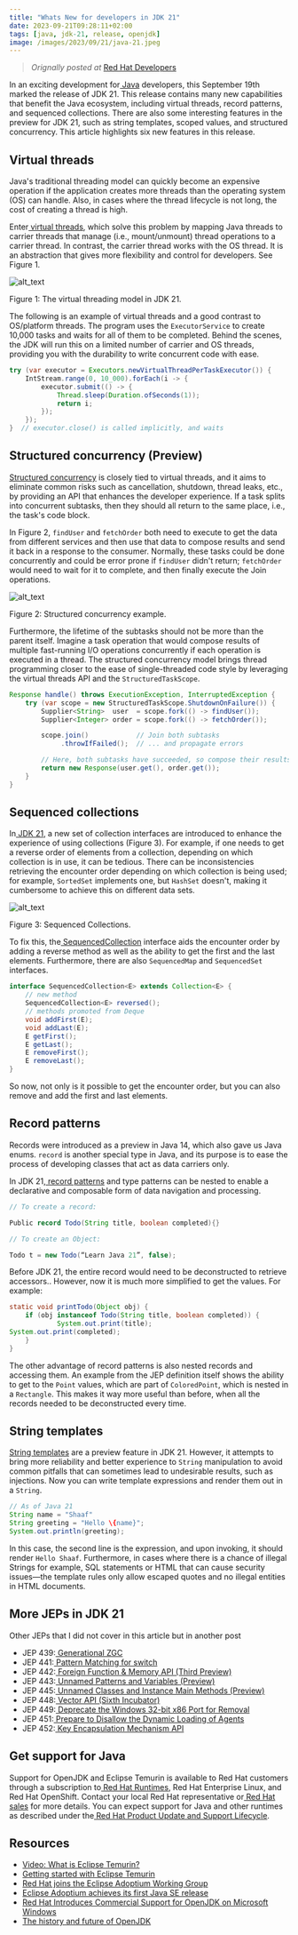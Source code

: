 ```yaml
---
title: "Whats New for developers in JDK 21"
date: 2023-09-21T09:28:11+02:00
tags: [java, jdk-21, release, openjdk]
image: /images/2023/09/21/java-21.jpeg
---
```


>  *Orignally posted at* [Red Hat Developers](hhttps://developers.redhat.com/articles/2023/09/21/whats-new-developers-jdk-21)

In an exciting development for[ Java](https://developers.redhat.com/java) developers, this September 19th marked the release of JDK 21. This release contains many new capabilities that benefit the Java ecosystem, including virtual threads, record patterns, and sequenced collections. There are also some interesting features in the preview for JDK 21, such as string templates, scoped values, and structured concurrency. This article highlights six new features in this release.


## Virtual threads

Java's traditional threading model can quickly become an expensive operation if the application creates more threads than the operating system (OS) can handle. Also, in cases where the thread lifecycle is not long, the cost of creating a thread is high.

Enter[ virtual threads](https://openjdk.org/jeps/444), which solve this problem by mapping Java threads to carrier threads that manage (i.e., mount/unmount) thread operations to a carrier thread. In contrast, the carrier thread works with the OS thread. It is an abstraction that gives more flexibility and control for developers. See Figure 1.

![alt_text](https://developers.redhat.com/sites/default/files/styles/article_full_width_1440px_w/public/jdk-21-virtual-threads.png?itok=jo1UkiLr)


Figure 1: The virtual threading model in JDK 21.

The following is an example of virtual threads and a good contrast to OS/platform threads. The program uses the `ExecutorService` to create 10,000 tasks and waits for all of them to be completed. Behind the scenes, the JDK will run this on a limited number of carrier and OS threads, providing you with the durability to write concurrent code with ease.

```java
try (var executor = Executors.newVirtualThreadPerTaskExecutor()) {
    IntStream.range(0, 10_000).forEach(i -> {
        executor.submit(() -> {
            Thread.sleep(Duration.ofSeconds(1));
            return i;
        });
    });
}  // executor.close() is called implicitly, and waits


```

## Structured concurrency (Preview)

[Structured concurrency](https://openjdk.org/jeps/453) is closely tied to virtual threads, and it aims to eliminate common risks such as cancellation, shutdown, thread leaks, etc., by providing an API that enhances the developer experience. If a task splits into concurrent subtasks, then they should all return to the same place, i.e., the task's code block.

In Figure 2, `findUser` and `fetchOrder` both need to execute to get the data from different services and then use that data to compose results and send it back in a response to the consumer. Normally, these tasks could be done concurrently and could be error prone if `findUser` didn't return; `fetchOrder` would need to wait for it to complete, and then finally execute the Join operations.

![alt_text](https://developers.redhat.com/sites/default/files/styles/article_full_width_1440px_w/public/jdk-21-structured-concurrency.png?itok=Gls5cIv3)

Figure 2: Structured concurrency example.

Furthermore, the lifetime of the subtasks should not be more than the parent itself. Imagine a task operation that would compose results of multiple fast-running I/O operations concurrently if each operation is executed in a thread. The structured concurrency model brings thread programming closer to the ease of single-threaded code style by leveraging the virtual threads API and the `StructuredTaskScope`.

```java
Response handle() throws ExecutionException, InterruptedException {
    try (var scope = new StructuredTaskScope.ShutdownOnFailure()) {
        Supplier<String>  user  = scope.fork(() -> findUser());
        Supplier<Integer> order = scope.fork(() -> fetchOrder());

        scope.join()            // Join both subtasks
             .throwIfFailed();  // ... and propagate errors

        // Here, both subtasks have succeeded, so compose their results
        return new Response(user.get(), order.get());
    }
}
```


## Sequenced collections

In[ JDK 21](https://openjdk.org/projects/jdk/21/), a new set of collection interfaces are introduced to enhance the experience of using collections (Figure 3). For example, if one needs to get a reverse order of elements from a collection, depending on which collection is in use, it can be tedious. There can be inconsistencies retrieving the encounter order depending on which collection is being used; for example, `SortedSet` implements one, but `HashSet` doesn't, making it cumbersome to achieve this on different data sets.


![alt_text](https://developers.redhat.com/sites/default/files/styles/article_full_width_1440px_w/public/image_0.png?itok=I6nIw--u)

Figure 3: Sequenced Collections.

To fix this, the[ SequencedCollection](https://openjdk.org/jeps/431) interface aids the encounter order by adding a reverse method as well as the ability to get the first and the last elements. Furthermore, there are also `SequencedMap` and `SequencedSet` interfaces. 

```java
interface SequencedCollection<E> extends Collection<E> {
    // new method
    SequencedCollection<E> reversed();
    // methods promoted from Deque
    void addFirst(E);
    void addLast(E);
    E getFirst();
    E getLast();
    E removeFirst();
    E removeLast();
}
```

So now, not only is it possible to get the encounter order, but you can also remove and add the first and last elements.


## Record patterns

Records were introduced as a preview in Java 14, which also gave us Java enums. `record` is another special type in Java, and its purpose is to ease the process of developing classes that act as data carriers only.

In JDK 21,[ record patterns](https://openjdk.org/jeps/440) and type patterns can be nested to enable a declarative and composable form of data navigation and processing.

```java
// To create a record:

Public record Todo(String title, boolean completed){}

// To create an Object:

Todo t = new Todo(“Learn Java 21”, false);
```

Before JDK 21, the entire record would need to be deconstructed to retrieve accessors.. However, now it is much more simplified to get the values. For example:

```java
static void printTodo(Object obj) {
    if (obj instanceof Todo(String title, boolean completed)) {
        	System.out.print(title);
System.out.print(completed);
    }
}
```

The other advantage of record patterns is also nested records and accessing them. An example from the JEP definition itself shows the ability to get to the `Point` values, which are part of `ColoredPoint`, which is nested in a `Rectangle`. This makes it way more useful than before, when all the records needed to be deconstructed every time. 


## String templates

[String templates](https://openjdk.org/jeps/430) are a preview feature in JDK 21. However, it attempts to bring more reliability and better experience to `String` manipulation to avoid common pitfalls that can sometimes lead to undesirable results, such as injections. Now you can write template expressions and render them out in a `String`. 

```java
// As of Java 21
String name = "Shaaf"
String greeting = "Hello \{name}";
System.out.println(greeting);
```

In this case, the second line is the expression, and upon invoking, it should render `Hello Shaaf`. Furthermore, in cases where there is a chance of illegal Strings for example, SQL statements or HTML that can cause security issues—the template rules only allow escaped quotes and no illegal entities in HTML documents.

## More JEPs in JDK 21

Other JEPs that I did not cover in this article but in another post
* JEP 439:[ Generational ZGC](https://openjdk.org/jeps/439)
* JEP 441:[ Pattern Matching for switch](https://openjdk.org/jeps/441)
* JEP 442:[ Foreign Function & Memory API (Third Preview)](https://openjdk.org/jeps/442)
* JEP 443:[ Unnamed Patterns and Variables (Preview)](https://openjdk.org/jeps/443)
* JEP 445:[ Unnamed Classes and Instance Main Methods (Preview)](https://openjdk.org/jeps/445)
* JEP 448:[ Vector API (Sixth Incubator)](https://openjdk.org/jeps/448)
* JEP 449:[ Deprecate the Windows 32-bit x86 Port for Removal](https://openjdk.org/jeps/449)
* JEP 451:[ Prepare to Disallow the Dynamic Loading of Agents](https://openjdk.org/jeps/451)
* JEP 452:[ Key Encapsulation Mechanism API](https://openjdk.org/jeps/452)



## **Get support for Java**

Support for OpenJDK and Eclipse Temurin is available to Red Hat customers through a subscription to[ Red Hat Runtimes](https://www.redhat.com/en/products/runtimes), Red Hat Enterprise Linux, and Red Hat OpenShift. Contact your local Red Hat representative or[ Red Hat sales](https://www.redhat.com/en/about/contact/sales) for more details. You can expect support for Java and other runtimes as described under the[ Red Hat Product Update and Support Lifecycle](https://access.redhat.com/support/policy/updates/jboss_notes/).


## **Resources**

* [Video: What is Eclipse Temurin?](https://www.youtube.com/watch?v=rKG6nvk9xlE) 	
* [Getting started with Eclipse Temurin](https://access.redhat.com/documentation/en-us/openjdk/17/html-single/getting_started_with_eclipse_temurin/index) 	
* [Red Hat joins the Eclipse Adoptium Working Group](https://www.redhat.com/en/blog/red-hat-joins-eclipse-adoptium-working-group) 	
* [Eclipse Adoptium achieves its first Java SE release](https://www.redhat.com/en/blog/eclipse-adoptium-achieves-its-first-java-se-release) 	
* [Red Hat Introduces Commercial Support for OpenJDK on Microsoft Windows](https://www.redhat.com/en/about/press-releases/red-hat-introduces-commercial-support-openjdk-microsoft-windows) 	
* [The history and future of OpenJDK](https://www.redhat.com/en/blog/history-and-future-openjdk) 	